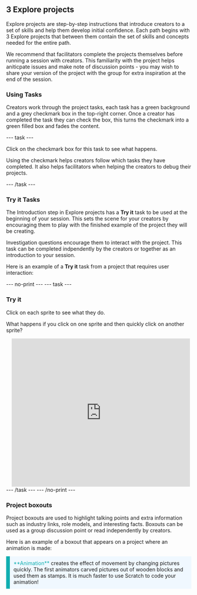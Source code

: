 ## 3 Explore projects 

Explore projects are step-by-step instructions that introduce creators to a set of skills and help them develop initial confidence. Each path begins with 3 Explore projects that between them contain the set of skills and concepts needed for the entire path.

We recommend that facilitators complete the projects themselves before running a session with creators. This familiarity with the project helps aniticpate issues and make note of discussion points - you may wish to share your version of the project with the group for extra inspiration at the end of the session.  

### Using Tasks 

Creators work through the project tasks, each task has a green background and a grey checkmark box in the top-right corner. Once a creator has completed the task they can check the box, this turns the checkmark into a green filled box and fades the content. 

--- task ---
 
Click on the checkmark box for this task to see what happens. 

Using the checkmark helps creators follow which tasks they have completed. It also helps facilitators when helping the creators to debug their projects. 

--- /task ---

### Try it Tasks

The Introduction step in Explore projects has a **Try it** task to be used at the beginning of your session. This sets the scene for your creators by encouraging them to play with the finished example of the project they will be creating. 

Investigation questions encourage them to interact with the project. This task can be completed indpendently by the creators or together as an introduction to your session. 

Here is an example of a **Try it** task from a project that requires user interaction:

--- no-print ---
--- task ---
### Try it
<div style="display: flex; flex-wrap: wrap">
<div style="flex-basis: 175px; flex-grow: 1">  
Click on each sprite to see what they do. 

What happens if you click on one sprite and then quickly click on another sprite?
</div>
<div class="scratch-preview" style="margin-left: 15px;">
  <iframe allowtransparency="true" width="485" height="402" src="https://scratch.mit.edu/projects/embed/485673032/?autostart=false" frameborder="0"></iframe>
</div>
</div>
--- /task ---
--- /no-print ---

### Project boxouts

Project boxouts are used to highlight talking points and extra information such as industry links, role models, and interesting facts. Boxouts can be used as a group discussion point or read independently by creators.

Here is an example of a boxout that appears on a project where an animation is made:  

<p style="border-left: solid; border-width:10px; border-color: #0faeb0; background-color: aliceblue; padding: 10px;">
<span style="color: #0faeb0">**Animation**</span> creates the effect of movement by changing pictures quickly. The first animators carved pictures out of wooden blocks and used them as stamps. It is much faster to use Scratch to code your animation!
</p>